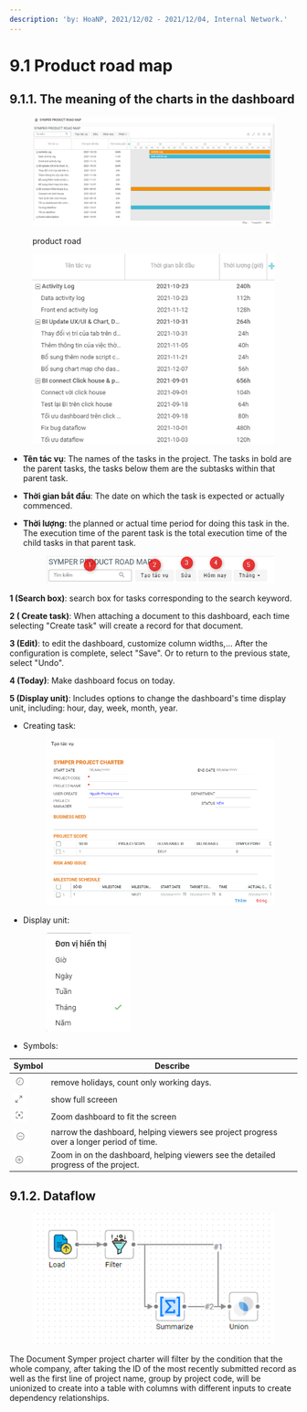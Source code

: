 ```yaml
---
description: 'by: HoaNP, 2021/12/02 - 2021/12/04, Internal Network.'
---
```


# 9.1 Product road map

## 9.1.1. The meaning of the charts in the dashboard

<figure><img src="../../.gitbook/assets/image (1) (4).png" alt=""><figcaption><p>product road</p></figcaption></figure>

<figure><img src="../../.gitbook/assets/image (58).png" alt=""><figcaption></figcaption></figure>

* **Tên tác vụ**: The names of the tasks in the project. The tasks in bold are the parent tasks, the tasks below them are the subtasks within that parent task.
* **Thời gian bắt đầu**: The date on which the task is expected or actually commenced.
*   **Thời lượng**: the planned or actual time period for doing this task in the. The execution time of the parent task is the total execution time of the child tasks in that parent task.

    <figure><img src="../../.gitbook/assets/image (66).png" alt=""><figcaption></figcaption></figure>

**1 (Search box)**: search box for tasks corresponding to the search keyword.

**2 ( Create task)**: When attaching a document to this dashboard, each time selecting "Create task" will create a record for that document.

**3 (Edit)**: to edit the dashboard, customize column widths,... After the configuration is complete, select "Save". Or to return to the previous state, select "Undo".

**4 (Today)**: Make dashboard focus on today.

**5 (Display unit)**: Includes options to change the dashboard's time display unit, including: hour, day, week, month, year.

*   Creating task:

    <figure><img src="../../.gitbook/assets/image (14) (3).png" alt=""><figcaption></figcaption></figure>
*   Display unit:

    <figure><img src="../../.gitbook/assets/image (54).png" alt=""><figcaption></figcaption></figure>
* Symbols:

| Symbol                                      | Describe                                                                                 |
| ------------------------------------------- | ---------------------------------------------------------------------------------------- |
| ![](<../../.gitbook/assets/image (73).png>) | remove holidays, count only working days.                                                |
| ![](<../../.gitbook/assets/image (70).png>) | show full screeen                                                                        |
| ![](<../../.gitbook/assets/image (38).png>) | Zoom dashboard to fit the screen                                                         |
| ![](<../../.gitbook/assets/image (32).png>) | narrow the dashboard, helping viewers see project progress over a longer period of time. |
| ![](<../../.gitbook/assets/image (34).png>) | Zoom in on the dashboard, helping viewers see the detailed progress of the project.      |

## 9.1.2. Dataflow

<figure><img src="../../.gitbook/assets/image (7) (3).png" alt=""><figcaption></figcaption></figure>

The Document Symper project charter will filter by the condition that the whole company, after taking the ID of the most recently submitted record as well as the first line of project name, group by project code, will be unionized to create into a table with columns with different inputs to create dependency relationships.
